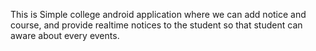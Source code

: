 This is Simple college android application where
we can add notice and course, and provide realtime
notices to the student so that student can aware 
about every events.
